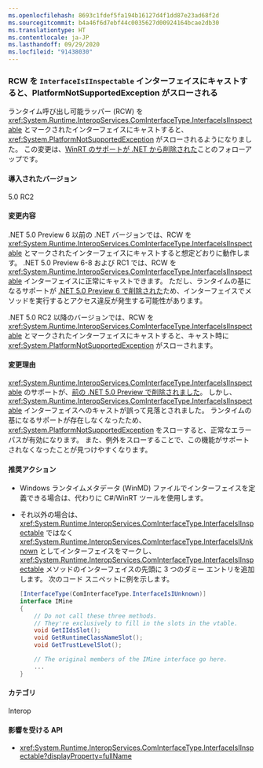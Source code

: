 ```yaml
---
ms.openlocfilehash: 8693c1fdef5fa194b16127d4f1dd87e23ad68f2d
ms.sourcegitcommit: b4a46f6d7ebf44c0035627d00924164bcae2db30
ms.translationtype: HT
ms.contentlocale: ja-JP
ms.lasthandoff: 09/29/2020
ms.locfileid: "91438030"
---
```

### <a name="casting-rcw-to-an-interfaceisiinspectable-interface-throws-platformnotsupportedexception"></a>RCW を `InterfaceIsIInspectable` インターフェイスにキャストすると、PlatformNotSupportedException がスローされる

ランタイム呼び出し可能ラッパー (RCW) を <xref:System.Runtime.InteropServices.ComInterfaceType.InterfaceIsIInspectable> とマークされたインターフェイスにキャストすると、<xref:System.PlatformNotSupportedException> がスローされるようになりました。 この変更は、[WinRT のサポートが .NET から削除された](../../../../docs/core/compatibility/interop.md#built-in-support-for-winrt-is-removed-from-net)ことのフォローアップです。

#### <a name="version-introduced"></a>導入されたバージョン

5.0 RC2

#### <a name="change-description"></a>変更内容

.NET 5.0 Preview 6 以前の .NET バージョンでは、RCW を <xref:System.Runtime.InteropServices.ComInterfaceType.InterfaceIsIInspectable> とマークされたインターフェイスにキャストすると想定どおりに動作します。 .NET 5.0 Preview 6-8 および RC1 では、RCW を <xref:System.Runtime.InteropServices.ComInterfaceType.InterfaceIsIInspectable> インターフェイスに正常にキャストできます。 ただし、ランタイムの基になるサポートが [.NET 5.0 Preview 6 で削除された](../../../../docs/core/compatibility/interop.md#built-in-support-for-winrt-is-removed-from-net)ため、インターフェイスでメソッドを実行するとアクセス違反が発生する可能性があります。

.NET 5.0 RC2 以降のバージョンでは、RCW を <xref:System.Runtime.InteropServices.ComInterfaceType.InterfaceIsIInspectable> とマークされたインターフェイスにキャストすると、キャスト時に <xref:System.PlatformNotSupportedException> がスローされます。

#### <a name="reason-for-change"></a>変更理由

<xref:System.Runtime.InteropServices.ComInterfaceType.InterfaceIsIInspectable> のサポートが、[前の .NET 5.0 Preview で削除されました](../../../../docs/core/compatibility/interop.md#built-in-support-for-winrt-is-removed-from-net)。 しかし、<xref:System.Runtime.InteropServices.ComInterfaceType.InterfaceIsIInspectable> インターフェイスへのキャストが誤って見落とされました。 ランタイムの基になるサポートが存在しなくなったため、<xref:System.PlatformNotSupportedException> をスローすると、正常なエラー パスが有効になります。 また、例外をスローすることで、この機能がサポートされなくなったことが見つけやすくなります。

#### <a name="recommended-action"></a>推奨アクション

- Windows ランタイムメタデータ (WinMD) ファイルでインターフェイスを定義できる場合は、代わりに C#/WinRT ツールを使用します。

- それ以外の場合は、<xref:System.Runtime.InteropServices.ComInterfaceType.InterfaceIsIInspectable> ではなく <xref:System.Runtime.InteropServices.ComInterfaceType.InterfaceIsIUnknown> としてインターフェイスをマークし、<xref:System.Runtime.InteropServices.ComInterfaceType.InterfaceIsIInspectable> メソッドのインターフェイスの先頭に 3 つのダミー エントリを追加します。 次のコード スニペットに例を示します。

  ```csharp
  [InterfaceType(ComInterfaceType.InterfaceIsIUnknown)]
  interface IMine
  {
      // Do not call these three methods.
      // They're exclusively to fill in the slots in the vtable.
      void GetIIdsSlot();
      void GetRuntimeClassNameSlot();
      void GetTrustLevelSlot();

      // The original members of the IMine interface go here.
      ...
  }
  ```

#### <a name="category"></a>カテゴリ

Interop

#### <a name="affected-apis"></a>影響を受ける API

- <xref:System.Runtime.InteropServices.ComInterfaceType.InterfaceIsIInspectable?displayProperty=fullName>

<!--

#### Affected APIs

- `F:System.Runtime.InteropServices.ComInterfaceType.InterfaceIsIInspectable`

-->
